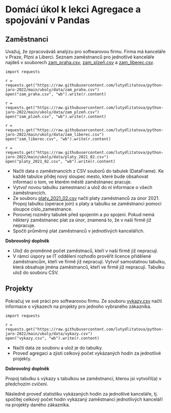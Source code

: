 # Domácí úkol k lekci Agregace a spojování v Pandas

## Zaměstnanci

Uvažuj, že zpracováváš analýzu pro softwarovou firmu. Firma má kanceláře v Praze, Plzni a Liberci. Seznam zaměstnanců pro jednotlivé kanceláře najdeš v souborech [zam_praha.csv](https://raw.githubusercontent.com/lutydlitatova/python-jaro-2022/main/ukoly/data/zam_praha.csv), [zam_plzeň.csv](https://raw.githubusercontent.com/lutydlitatova/python-jaro-2022/main/ukoly/data/zam_plzeň.csv) a [zam_liberec.csv](https://raw.githubusercontent.com/lutydlitatova/python-jaro-2022/main/ukoly/data/zam_liberec.csv).

```
import requests

r = requests.get("https://raw.githubusercontent.com/lutydlitatova/python-jaro-2022/main/ukoly/data/zam_praha.csv")
open("zam_praha.csv", "wb").write(r.content)

r = requests.get("https://raw.githubusercontent.com/lutydlitatova/python-jaro-2022/main/ukoly/data/zam_plzeň.csv")
open("zam_plzeň.csv", "wb").write(r.content)

r = requests.get("https://raw.githubusercontent.com/lutydlitatova/python-jaro-2022/main/ukoly/data/zam_liberec.csv")
open("zam_liberec.csv", "wb").write(r.content)

r = requests.get("https://raw.githubusercontent.com/lutydlitatova/python-jaro-2022/main/ukoly/data/platy_2021_02.csv")
open("platy_2021_02.csv", "wb").write(r.content)
```

* Načti data o zaměstnancích z CSV souborů do tabulek (DataFrame). Ke každé tabulce přidej nový sloupec mesto, které bude obsahovat informaci o tom, ve kterém městě zaměstnanec pracuje.
* Vytvoř novou tabulku zamestnanci a ulož do ní informace o všech zaměstnancích.
* Ze souboru [platy_2021_02.csv](https://raw.githubusercontent.com/lutydlitatova/python-jaro-2022/main/ukoly/data/platy_2021_02.csv) načti platy zaměstnanců za únor 2021. Propoj tabulku (operace join) s platy a tabulku se zaměstnanci pomocí sloupce cislo_zamestnance.
* Porovnej rozměry tabulek před spojením a po spojení. Pokud nemá některý zaměstnanec plat za únor, znamená to, že v naší firmě již nepracuje.
* Spočti průměrný plat zaměstnanců v jednotlivých kancelářích.


**Dobrovolný doplněk**

* Ulož do proměnné počet zaměstnaců, kteří v naší firmě již nepracují.
* V rámci úspory se IT oddělení rozhodlo prověřit licence přidělené zaměstnancům, kteří ve firmě již nepracují. Vytvoř samostatnou tabulku, která obsahuje jména zaměstnanců, kteří ve firmě již nepracují. Tabulku ulož do souboru CSV.



## Projekty
Pokračuj ve své práci pro softwarovou firmu. Ze souboru [vykazy.csv](https://raw.githubusercontent.com/lutydlitatova/python-jaro-2022/main/ukoly/data/vykazy.csv) načti informace o výkazech na projekty pro jednoho vybraného zákazníka.

```
import requests

r = requests.get("https://raw.githubusercontent.com/lutydlitatova/python-jaro-2022/main/ukoly/data/vykazy.csv")
open("vykazy.csv", "wb").write(r.content)
```

* Načti data ze souboru a ulož je do tabulky.
* Proveď agregaci a zjisti celkový počet vykázaných hodin za jednotlivé projekty.

**Dobrovolný doplněk**

Propoj tabulku s výkazy s tabulkou se zaměstnanci, kterou jsi vytvořil(a) v předchozím cvičení. 

Následně proveď statistiku vykázaných hodin za jednotlivé kanceláře, tj. spočítej celkový počet hodin vykázaný zaměstnanci jednotlivých kanceláří na projekty daného zákazníka.